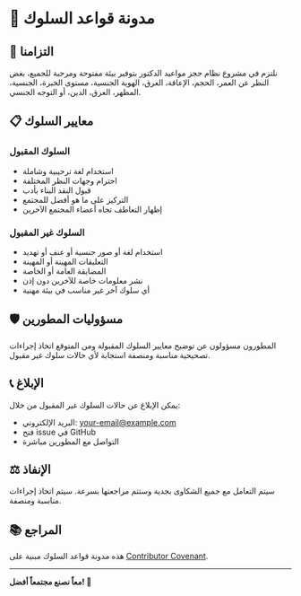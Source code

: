 # 📜 مدونة قواعد السلوك

## 🎯 التزامنا

نلتزم في مشروع نظام حجز مواعيد الدكتور بتوفير بيئة مفتوحة ومرحبة للجميع، بغض النظر عن العمر، الحجم، الإعاقة، العرق، الهوية الجنسية، مستوى الخبرة، الجنسية، المظهر، العرق، الدين، أو التوجه الجنسي.

## 📋 معايير السلوك

### السلوك المقبول
- استخدام لغة ترحيبية وشاملة
- احترام وجهات النظر المختلفة
- قبول النقد البناء بأدب
- التركيز على ما هو أفضل للمجتمع
- إظهار التعاطف تجاه أعضاء المجتمع الآخرين

### السلوك غير المقبول
- استخدام لغة أو صور جنسية أو عنف أو تهديد
- التعليقات المهينة أو المهينة
- المضايقة العامة أو الخاصة
- نشر معلومات خاصة للآخرين دون إذن
- أي سلوك آخر غير مناسب في بيئة مهنية

## 🛡️ مسؤوليات المطورين

المطورون مسؤولون عن توضيح معايير السلوك المقبولة ومن المتوقع اتخاذ إجراءات تصحيحية مناسبة ومنصفة استجابة لأي حالات سلوك غير مقبول.

## 📞 الإبلاغ

يمكن الإبلاغ عن حالات السلوك غير المقبول من خلال:
- البريد الإلكتروني: your-email@example.com
- فتح issue في GitHub
- التواصل مع المطورين مباشرة

## ⚖️ الإنفاذ

سيتم التعامل مع جميع الشكاوى بجدية وستتم مراجعتها بسرعة. سيتم اتخاذ إجراءات مناسبة ومنصفة.

## 📚 المراجع

هذه مدونة قواعد السلوك مبنية على [Contributor Covenant](https://www.contributor-covenant.org/version/2/0/code_of_conduct.html).

---

**معاً نصنع مجتمعاً أفضل! 🤝**
